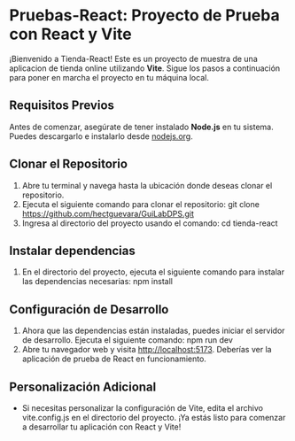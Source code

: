 
# Pruebas-React: Proyecto de Prueba con React y Vite
¡Bienvenido a Tienda-React! Este es un proyecto de muestra de una aplicacion de tienda online utilizando **Vite**. Sigue los pasos a continuación para poner en marcha el proyecto en tu máquina local.
## Requisitos Previos
Antes de comenzar, asegúrate de tener instalado **Node.js** en tu sistema. Puedes descargarlo e instalarlo desde [nodejs.org](https://nodejs.org/).
## Clonar el Repositorio
1. Abre tu terminal y navega hasta la ubicación donde deseas clonar el repositorio.
2. Ejecuta el siguiente comando para clonar el repositorio:
git clone https://github.com/hectguevara/GuiLabDPS.git
3. Ingresa al directorio del proyecto usando el comando:
cd tienda-react
## Instalar dependencias
1. En el directorio del proyecto, ejecuta el siguiente comando para instalar las dependencias necesarias:
npm install
## Configuración de Desarrollo
1. Ahora que las dependencias están instaladas, puedes iniciar el servidor de
desarrollo. Ejecuta el siguiente comando:
npm run dev
2. Abre tu navegador web y visita [http://localhost:5173](http://localhost:5173). Deberías ver la aplicación de prueba de React en funcionamiento.
## Personalización Adicional
- Si necesitas personalizar la configuración de Vite, edita el archivo vite.config.js en el directorio del proyecto.
¡Ya estás listo para comenzar a desarrollar tu aplicación con React y Vite!